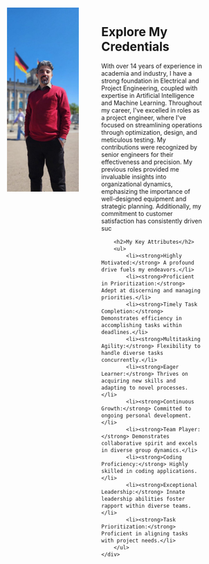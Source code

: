 
<html>
<head>
    <title>Your Personal Web Page</title>
</head>
<body>

<div style="display: flex; align-items: flex-start; padding: 25px;">
    <div style="flex: 1;">
        <img src="/assets/Parliman.jpg" alt="Your Image" style="max-width: 141%; margin-right: 20px;">
    </div>
    <div style="flex: 2; padding-left: 100px;">
        <h1>Explore My Credentials</h1>
        <p>
          With over 14 years of experience in academia and industry, I have a strong foundation in Electrical and Project Engineering, coupled with expertise in Artificial Intelligence and Machine Learning. Throughout my career, I've excelled in roles as a project engineer, where I've focused on streamlining operations through optimization, design, and meticulous testing. My contributions were recognized by senior engineers for their effectiveness and precision. My previous roles provided me invaluable insights into organizational dynamics, emphasizing the importance of well-designed equipment and strategic planning. Additionally, my commitment to customer satisfaction has consistently driven suc
        </p>
        
        <h2>My Key Attributes</h2>
        <ul>
            <li><strong>Highly Motivated:</strong> A profound drive fuels my endeavors.</li>
            <li><strong>Proficient in Prioritization:</strong> Adept at discerning and managing priorities.</li>
            <li><strong>Timely Task Completion:</strong> Demonstrates efficiency in accomplishing tasks within deadlines.</li>
            <li><strong>Multitasking Agility:</strong> Flexibility to handle diverse tasks concurrently.</li>
            <li><strong>Eager Learner:</strong> Thrives on acquiring new skills and adapting to novel processes.</li>
            <li><strong>Continuous Growth:</strong> Committed to ongoing personal development.</li>
            <li><strong>Team Player:</strong> Demonstrates collaborative spirit and excels in diverse group dynamics.</li>
            <li><strong>Coding Proficiency:</strong> Highly skilled in coding applications.</li>
            <li><strong>Exceptional Leadership:</strong> Innate leadership abilities foster rapport within diverse teams.</li>
            <li><strong>Task Prioritization:</strong> Proficient in aligning tasks with project needs.</li>
        </ul>
    </div>
</div>

</body>
</html>
